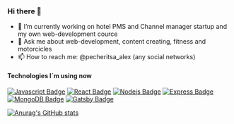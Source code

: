 ### Hi there 👋

- 🔭 I’m currently working on hotel PMS and Channel manager startup and my own web-development cource
- 💬 Ask me about web-development, content creating, fitness and motorcicles
- 📫 How to reach me: @pecheritsa_alex (any social networks)


#### Technologies I`m using now

[![Javascript Badge](https://img.shields.io/badge/-Javascript-F0DB4F?style=for-the-badge&labelColor=black&logo=javascript&logoColor=F0DB4F)](#) [![React Badge](https://img.shields.io/badge/-React-61DBFB?style=for-the-badge&labelColor=black&logo=react&logoColor=61DBFB)](#) [![Nodejs Badge](https://img.shields.io/badge/-Nodejs-3C873A?style=for-the-badge&labelColor=black&logo=node.js&logoColor=3C873A)](#) [![Express Badge](https://img.shields.io/badge/Express.js-000000?style=for-the-badge&logo=express&logoColor=white)](#) [![MongoDB Badge](https://img.shields.io/badge/MongoDB-4EA94B?style=for-the-badge&logo=mongodb&logoColor=white)](#) [![Gatsby Badge](https://img.shields.io/badge/Gatsby-663399?style=for-the-badge&logo=gatsby&logoColor=white)](#) 

[![Anurag's GitHub stats](https://github-readme-stats-pecheritsaaleksey.vercel.app/api?username=PecheritsaAleksey)](https://github.com/anuraghazra/github-readme-stats)
